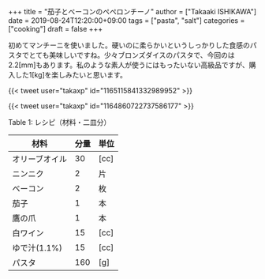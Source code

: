 +++
title = "茄子とベーコンのペペロンチーノ"
author = ["Takaaki ISHIKAWA"]
date = 2019-08-24T12:20:00+09:00
tags = ["pasta", "salt"]
categories = ["cooking"]
draft = false
+++

初めてマンチーニを使いました。硬いのに柔らかいというしっかりした食感のパスタでとても美味しいですね。少々ブロンズダイスのパスタで、今回のは2.2[mm]もあります。私のような素人が使うにはもったいない高級品ですが、購入した1[kg]を楽しみたいと思います。  

{{< tweet user="takaxp" id="1165115841332989952" >}}  

{{< tweet user="takaxp" id="1164860722737586177" >}}  

<div class="table-caption">
  <span class="table-number">Table 1</span>:
  レシピ（材料・二皿分）
</div>

| 材料      | 分量 | 単位 |
|---------|----|----|
| オリーブオイル | 30  | [cc] |
| ニンニク  | 2   | 片   |
| ベーコン  | 2   | 枚   |
| 茄子      | 1   | 本   |
| 鷹の爪    | 1   | 本   |
| 白ワイン  | 15  | [cc] |
| ゆで汁(1.1%) | 15  | [cc] |
| パスタ    | 160 | [g]  |